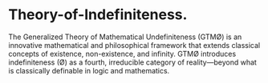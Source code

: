 # Theory-of-Indefiniteness.
The Generalized Theory of Mathematical Undefiniteness (GTMØ) is an innovative mathematical and philosophical framework that extends classical concepts of existence, non-existence, and infinity. GTMØ introduces indefiniteness (Ø) as a fourth, irreducible category of reality—beyond what is classically definable in logic and mathematics.
